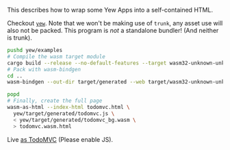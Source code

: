 This describes how to wrap some Yew Apps into a self-contained HTML.

Checkout [`yew`](https://github.com/yewstack/yew). Note that we won't be making
use of `trunk`, any asset use will also not be packed. This program is _not_ a
standalone bundler! (And neither is trunk).

```bash
pushd yew/examples
# Compile the wasm target module
cargo build --release --no-default-features --target wasm32-unknown-unknown -p todomvc
# Pack with wasm-bindgen
cd ..
wasm-bindgen --out-dir target/generated --web target/wasm32-unknown-unknown/release/todomvc.wasm

popd
# Finally, create the full page
wasm-as-html --index-html todomvc.html \
  yew/target/generated/todomvc.js \
  < yew/target/generated/todomvc_bg.wasm \
  > todomvc.wasm.html
```

Live [as TodoMVC](https://heroickatora.github.io/wasm-as-html/examples/yew/todomvc.html) (Please enable JS).
